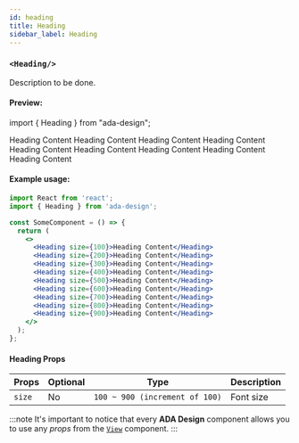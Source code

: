 ```yaml
---
id: heading
title: Heading
sidebar_label: Heading
---
```


### `<Heading/>`

Description to be done.

#### Preview:

import { Heading } from "ada-design";

<Heading size={100}>Heading Content</Heading>
<Heading size={200}>Heading Content</Heading>
<Heading size={300}>Heading Content</Heading>
<Heading size={400}>Heading Content</Heading>
<Heading size={500}>Heading Content</Heading>
<Heading size={600}>Heading Content</Heading>
<Heading size={700}>Heading Content</Heading>
<Heading size={800}>Heading Content</Heading>
<Heading size={900}>Heading Content</Heading>

#### Example usage:

```jsx
import React from 'react';
import { Heading } from 'ada-design';

const SomeComponent = () => {
  return (
    <>
      <Heading size={100}>Heading Content</Heading>
      <Heading size={200}>Heading Content</Heading>
      <Heading size={300}>Heading Content</Heading>
      <Heading size={400}>Heading Content</Heading>
      <Heading size={500}>Heading Content</Heading>
      <Heading size={600}>Heading Content</Heading>
      <Heading size={700}>Heading Content</Heading>
      <Heading size={800}>Heading Content</Heading>
      <Heading size={900}>Heading Content</Heading>
    </>
  );
};
```

#### Heading Props

| Props  | Optional | Type                           | Description |
| ------ | -------- | ------------------------------ | ----------- |
| `size` | No       | `100 ~ 900 (increment of 100)` | Font size   |

:::note
It's important to notice that every **ADA Design** component allows you to use any _props_ from the [`View`](view) component.
:::
